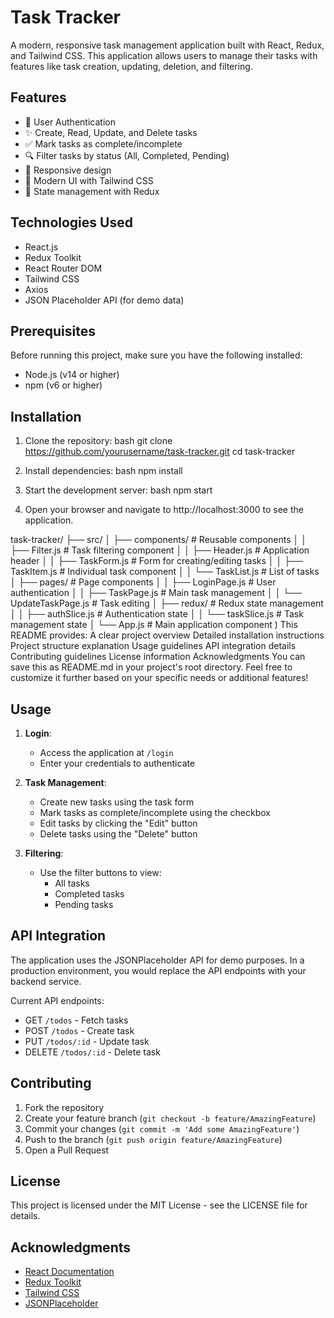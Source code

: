 # Task Tracker

A modern, responsive task management application built with React, Redux, and Tailwind CSS. This application allows users to manage their tasks with features like task creation, updating, deletion, and filtering.

## Features

- 🔐 User Authentication
- ✨ Create, Read, Update, and Delete tasks
- ✅ Mark tasks as complete/incomplete
- 🔍 Filter tasks by status (All, Completed, Pending)
- 📱 Responsive design
- 🎨 Modern UI with Tailwind CSS
- 🔄 State management with Redux

## Technologies Used

- React.js
- Redux Toolkit
- React Router DOM
- Tailwind CSS
- Axios
- JSON Placeholder API (for demo data)

## Prerequisites

Before running this project, make sure you have the following installed:
- Node.js (v14 or higher)
- npm (v6 or higher)

## Installation

1. Clone the repository:
bash
git clone https://github.com/yourusername/task-tracker.git
cd task-tracker

2. Install dependencies:
bash
npm install

3. Start the development server:
bash
npm start

4. Open your browser and navigate to http://localhost:3000 to see the application.

task-tracker/
├── src/
│ ├── components/ # Reusable components
│ │ ├── Filter.js # Task filtering component
│ │ ├── Header.js # Application header
│ │ ├── TaskForm.js # Form for creating/editing tasks
│ │ ├── TaskItem.js # Individual task component
│ │ └── TaskList.js # List of tasks
│ ├── pages/ # Page components
│ │ ├── LoginPage.js # User authentication
│ │ ├── TaskPage.js # Main task management
│ │ └── UpdateTaskPage.js # Task editing
│ ├── redux/ # Redux state management
│ │ ├── authSlice.js # Authentication state
│ │ └── taskSlice.js # Task management state
│ └── App.js # Main application component
)
This README provides:
A clear project overview
Detailed installation instructions
Project structure explanation
Usage guidelines
API integration details
Contributing guidelines
License information
Acknowledgments
You can save this as README.md in your project's root directory. Feel free to customize it further based on your specific needs or additional features!

## Usage

1. **Login**: 
   - Access the application at `/login`
   - Enter your credentials to authenticate

2. **Task Management**:
   - Create new tasks using the task form
   - Mark tasks as complete/incomplete using the checkbox
   - Edit tasks by clicking the "Edit" button
   - Delete tasks using the "Delete" button

3. **Filtering**:
   - Use the filter buttons to view:
     - All tasks
     - Completed tasks
     - Pending tasks

## API Integration

The application uses the JSONPlaceholder API for demo purposes. In a production environment, you would replace the API endpoints with your backend service.

Current API endpoints:
- GET `/todos` - Fetch tasks
- POST `/todos` - Create task
- PUT `/todos/:id` - Update task
- DELETE `/todos/:id` - Delete task

## Contributing

1. Fork the repository
2. Create your feature branch (`git checkout -b feature/AmazingFeature`)
3. Commit your changes (`git commit -m 'Add some AmazingFeature'`)
4. Push to the branch (`git push origin feature/AmazingFeature`)
5. Open a Pull Request

## License

This project is licensed under the MIT License - see the LICENSE file for details.

## Acknowledgments

- [React Documentation](https://reactjs.org/)
- [Redux Toolkit](https://redux-toolkit.js.org/)
- [Tailwind CSS](https://tailwindcss.com/)
- [JSONPlaceholder](https://jsonplaceholder.typicode.com/)

